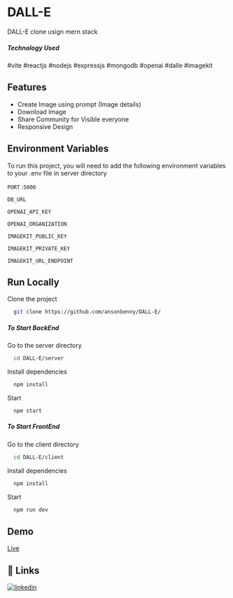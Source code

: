 # DALL-E
DALL-E clone usign mern stack

<h5>Technology Used</h5>

#vite #reactjs 
#nodejs #expressjs #mongodb 
#openai #dalle #imagekit


## Features

- Create Image using prompt (Image details)
- Download Image
- Share Community for Visible everyone
- Responsive Design

## Environment Variables

To run this project, you will need to add the following environment variables to your .env file in server directory

`PORT` :`5000`

`DB_URL`

`OPENAI_API_KEY`

`OPENAI_ORGANIZATION`

`IMAGEKIT_PUBLIC_KEY`

`IMAGEKIT_PRIVATE_KEY`

`IMAGEKIT_URL_ENDPOINT`


## Run Locally

Clone the project

```bash
  git clone https://github.com/ansonbenny/DALL-E/
```

<h5>To Start BackEnd</h5>

Go to the server directory

```bash
  cd DALL-E/server
```

Install dependencies

```bash
  npm install
```

Start

```bash
  npm start
```

<h5>To Start FrontEnd</h5>

Go to the client directory

```bash
  cd DALL-E/client
```

Install dependencies

```bash
  npm install
```

Start

```bash
  npm run dev
```


## Demo

[Live](https://dalle-anson.netlify.app/n)


## 🔗 Links
[![linkedin](https://img.shields.io/badge/linkedin-0A66C2?style=for-the-badge&logo=linkedin&logoColor=white)](https://www.linkedin.com/in/anson-benny-502961238/)
